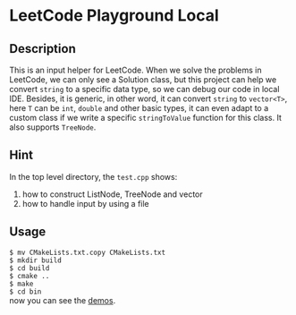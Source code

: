 # LeetCode Playground Local
## Description
This is an input helper for LeetCode. When we solve the problems in LeetCode, we can only see a Solution class, but this project can help we convert `string` to a specific data type, so we can debug our code in local IDE. Besides, it is generic, in other word, it can convert `string` to `vector<T>`, here `T` can be `int`, `double` and other basic types, it can even adapt to a custom class if we write a specific `stringToValue` function for this class. It also supports `TreeNode`.

## Hint
In the top level directory, the `test.cpp` shows:
1) how to construct ListNode, TreeNode and vector
2) how to handle input by using a file

## Usage 
`$ mv CMakeLists.txt.copy CMakeLists.txt`  
`$ mkdir build`  
`$ cd build`  
`$ cmake ..`  
`$ make`  
`$ cd bin`  
now you can see the [demos](demo/README.md).
